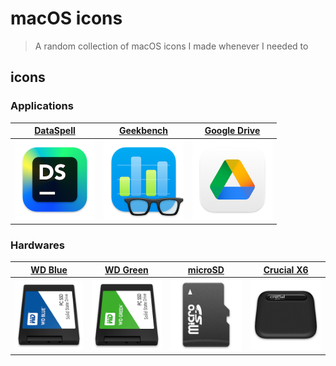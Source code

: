 # macOS icons
> A random collection of macOS icons I made whenever I needed to

## icons
### Applications

 [DataSpell](./icons/DataSpell)                      | [Geekbench](<./icons/Geekbench>)                      | [Google Drive](<./icons/Google Drive>)                |
:---------------------------------------------------:|:-----------------------------------------------------:|:-----------------------------------------------------:|
 <img src="./thumbnails/DataSpell.png" width="128"/> | <img src="./thumbnails/Geekbench.png" width="128"/>   | <img src="./thumbnails/Google Drive.png" width="128"/>|

### Hardwares

 [WD Blue](<./icons/WD Blue>)                        | [WD Green](<./icons/WD Green>)                      | [microSD](./icons/microSD)                            | [Crucial X6](<./icons/Crucial X6>)                    |
:---------------------------------------------------:|:---------------------------------------------------:|:-----------------------------------------------------:|:-----------------------------------------------------:|
 <img src="./thumbnails/WD Blue.png" width="128"/>   | <img src="./thumbnails/WD Green.png" width="128"/>  | <img src="./thumbnails/microSD.png" width="128"/>     | <img src="./thumbnails/Crucial X6.png" width="128"/>  |
